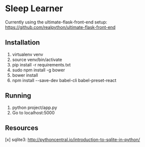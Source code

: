 # Sleep Learner

Currently using the ultimate-flask-front-end setup:
https://github.com/realpython/ultimate-flask-front-end


## Installation

1. virtualenv venv
2. source venv/bin/activate
3. pip install -r requirements.txt
4. sudo npm install -g bower
5. bower install
6. npm install --save-dev babel-cli babel-preset-react

## Running
1. python project/app.py
2. Go to localhost:5000

## Resources
[x] sqlite3: http://pythoncentral.io/introduction-to-sqlite-in-python/
